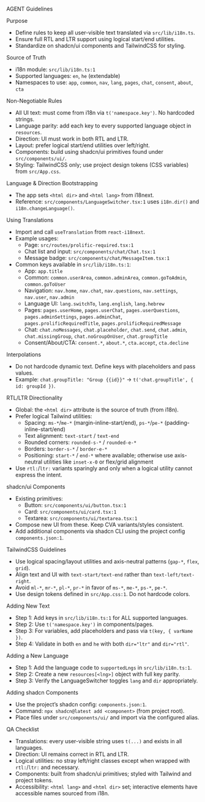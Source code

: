 AGENT Guidelines

Purpose

- Define rules to keep all user-visible text translated via `src/lib/i18n.ts`.
- Ensure full RTL and LTR support using logical start/end utilities.
- Standardize on shadcn/ui components and TailwindCSS for styling.

Source of Truth

- i18n module: `src/lib/i18n.ts:1`
- Supported languages: `en`, `he` (extendable)
- Namespaces to use: `app`, `common`, `nav`, `lang`, `pages`, `chat`, `consent`, `about`, `cta`

Non-Negotiable Rules

- All UI text: must come from i18n via `t('namespace.key')`. No hardcoded strings.
- Language parity: add each key to every supported language object in `resources`.
- Direction: UI must work in both RTL and LTR.
- Layout: prefer logical start/end utilities over left/right.
- Components: build using shadcn/ui primitives found under `src/components/ui/`.
- Styling: TailwindCSS only; use project design tokens (CSS variables) from `src/App.css`.

Language & Direction Bootstrapping

- The app sets `<html dir>` and `<html lang>` from i18next.
- Reference: `src/components/LanguageSwitcher.tsx:1` uses `i18n.dir()` and `i18n.changeLanguage()`.

Using Translations

- Import and call `useTranslation` from `react-i18next`.
- Example usages:
  - Page: `src/routes/prolific-required.tsx:1`
  - Chat list and input: `src/components/chat/Chat.tsx:1`
  - Message badge: `src/components/chat/MessageItem.tsx:1`
- Common keys available in `src/lib/i18n.ts:1`:
  - App: `app.title`
  - Common: `common.userArea`, `common.adminArea`, `common.goToAdmin`, `common.goToUser`
  - Navigation: `nav.home`, `nav.chat`, `nav.questions`, `nav.settings`, `nav.user`, `nav.admin`
  - Language UI: `lang.switchTo`, `lang.english`, `lang.hebrew`
  - Pages: `pages.userHome`, `pages.userChat`, `pages.userQuestions`, `pages.adminSettings`, `pages.adminChat`, `pages.prolificRequiredTitle`, `pages.prolificRequiredMessage`
  - Chat: `chat.noMessages`, `chat.placeholder`, `chat.send`, `chat.admin`, `chat.missingGroup`, `chat.noGroupOnUser`, `chat.groupTitle`
  - Consent/About/CTA: `consent.*`, `about.*`, `cta.accept`, `cta.decline`

Interpolations

- Do not hardcode dynamic text. Define keys with placeholders and pass values.
- Example: `chat.groupTitle: "Group {{id}}"` → `t('chat.groupTitle', { id: groupId })`.

RTL/LTR Directionality

- Global: the `<html dir>` attribute is the source of truth (from i18n).
- Prefer logical Tailwind utilities:
  - Spacing: `ms-*`/`me-*` (margin-inline-start/end), `ps-*`/`pe-*` (padding-inline-start/end)
  - Text alignment: `text-start` / `text-end`
  - Rounded corners: `rounded-s-*` / `rounded-e-*`
  - Borders: `border-s-*` / `border-e-*`
  - Positioning: `start-*` / `end-*` where available; otherwise use axis-neutral utilities like `inset-x-0` or flex/grid alignment
- Use `rtl:`/`ltr:` variants sparingly and only when a logical utility cannot express the intent.

shadcn/ui Components

- Existing primitives:
  - Button: `src/components/ui/button.tsx:1`
  - Card: `src/components/ui/card.tsx:1`
  - Textarea: `src/components/ui/textarea.tsx:1`
- Compose new UI from these. Keep CVA variants/styles consistent.
- Add additional components via shadcn CLI using the project config `components.json:1`.

TailwindCSS Guidelines

- Use logical spacing/layout utilities and axis-neutral patterns (`gap-*`, `flex`, `grid`).
- Align text and UI with `text-start/text-end` rather than `text-left/text-right`.
- Avoid `ml-*`, `mr-*`, `pl-*`, `pr-*` in favor of `ms-*`, `me-*`, `ps-*`, `pe-*`.
- Use design tokens defined in `src/App.css:1`. Do not hardcode colors.

Adding New Text

- Step 1: Add keys in `src/lib/i18n.ts:1` for ALL supported languages.
- Step 2: Use `t('namespace.key')` in components/pages.
- Step 3: For variables, add placeholders and pass via `t(key, { varName })`.
- Step 4: Validate in both `en` and `he` with both `dir="ltr"` and `dir="rtl"`.

Adding a New Language

- Step 1: Add the language code to `supportedLngs` in `src/lib/i18n.ts:1`.
- Step 2: Create a new `resources[<lng>]` object with full key parity.
- Step 3: Verify the LanguageSwitcher toggles `lang` and `dir` appropriately.

Adding shadcn Components

- Use the project’s shadcn config: `components.json:1`.
- Command: `npx shadcn@latest add <component>` (from project root).
- Place files under `src/components/ui/` and import via the configured alias.

QA Checklist

- Translations: every user-visible string uses `t(...)` and exists in all languages.
- Direction: UI remains correct in RTL and LTR.
- Logical utilities: no stray left/right classes except when wrapped with `rtl:`/`ltr:` and necessary.
- Components: built from shadcn/ui primitives; styled with Tailwind and project tokens.
- Accessibility: `<html lang>` and `<html dir>` set; interactive elements have accessible names sourced from i18n.

